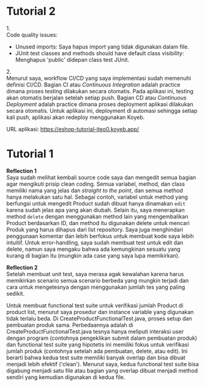 # Tutorial 2
1.</br>
Code quality issues:</br>
 - Unused imports: Saya hapus import yang tidak digunakan dalam file.</br>
 - JUnit test classes and methods should have default class visibility: Menghapus 'public' didepan class test JUnit.
<p>2.</br>
Menurut saya, workflow CI/CD yang saya implementasi sudah memenuhi definisi CI/CD. Bagian CI atau <i>Continuous Integration</i> adalah practice dimana proses testing dilakukan secara otomatis. Pada aplikasi ini, testing akan otomatis berjalan setelah setiap push. Bagian CD atau <i>Continuous Deployment</i> adalah practice dimana proses deployment aplikasi dilakukan secara otomatis. Untuk aplikasi ini, deployment di automasi sehingga setiap kali push, aplikasi akan redeploy menggunakan Koyeb.
</p>


URL aplikasi: https://eshop-tutorial-jteo0.koyeb.app/
# Tutorial 1
<b>Reflection 1</b></br>
Saya sudah melihat kembali source code saya dan mengedit semua bagian agar mengikuti prisip clean coding. Semua variabel, method, dan class memiliki nama yang jelas dan <i>straight to the point</i>, dan semua method hanya melakukan satu hal. Sebagai contoh, variabel untuk method yang berfungsi untuk mengedit Product sudah dibuat hanya dinamakan <code>edit</code> karena sudah jelas apa yang akan diubah. Selain itu, saya menerapkan method <code>delete</code> dengan menggunakan method lain yang mengembalikan Product berdasarkan ID, dan method itu digunakan delete untuk mencari Produk yang harus dihapus dari list repository. Saya juga menghindari penggunaan komentar dan lebih berfokus untuk membuat kode saya lebih intuitif. Untuk error-handling, saya sudah membuat test untuk edit dan delete, namun saya mengaku bahwa ada kemungkinan sesuatu yang kurang di bagian itu (mungkin ada case yang saya lupa memikirkan). 
<p></p>
<b>Reflection 2</b></br>
Setelah membuat unit test, saya merasa agak kewalahan karena harus memikirkan scenario semua scenario berbeda yang mungkin terjadi dan cara untuk mengetesnya dengan menggunakan jumlah tes yang paling sedikit.
<p></p>
Untuk membuat functional test suite untuk verifikasi jumlah Product di product list, menurut saya prosedur dan instance variable yang digunakan tidak terlalu beda. Di CreateProductFunctionalTest.java, proses setup dan pembuatan produk sama. Perbedaannya adalah di CreateProductFunctionalTest.java tesnya hanya meliputi interaksi user dengan program (contohnya pengeklikan submit dalam pembuatan produk) dan functional test suite yang hipotetis ini memiliki fokus untuk verifikasi jumlah produk (contohnya setelah ada pembuatan, delete, atau edit). Ini berarti bahwa kedua test suite memiliki banyak overlap dan bisa dibuat menjadi lebih efektif ('clean'). Menurut saya, kedua functional test suite bisa digabung menjadi satu file atau bagian yang overlap dibuat menjadi method sendiri yang kemudian digunakan di kedua file.
